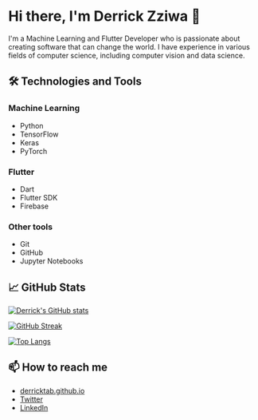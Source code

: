 # Hi there, I'm Derrick Zziwa 👋

I'm a Machine Learning and Flutter Developer who is passionate about creating software that can change the world. I have experience in various fields of computer science, including computer vision and data science. 


## 🛠️ Technologies and Tools

### Machine Learning
- Python
- TensorFlow
- Keras
- PyTorch

### Flutter
- Dart
- Flutter SDK
- Firebase

### Other tools
- Git
- GitHub
- Jupyter Notebooks

## 📈 GitHub Stats

[![Derrick's GitHub stats](https://github-readme-stats.vercel.app/api?username=derricktab&count_private=true&show_icons=true&theme=radical)](https://github.com/derricktab/github-readme-stats)

[![GitHub Streak](https://streak-stats.demolab.com/?user=derricktab&fire=red&ring=slateblue)](https://git.io/streak-stats)

[![Top Langs](https://github-readme-stats.vercel.app/api/top-langs/?username=derricktab&langs_count=8&layout=compact&theme=radical)](https://github.com/derricktab/github-readme-stats)

## 📫 How to reach me

- [derricktab.github.io](https://derricktab.github.io)
- [Twitter](https://twitter.com/derrickzziwa)
- [LinkedIn](https://www.linkedin.com/in/derrickzziwa/)
